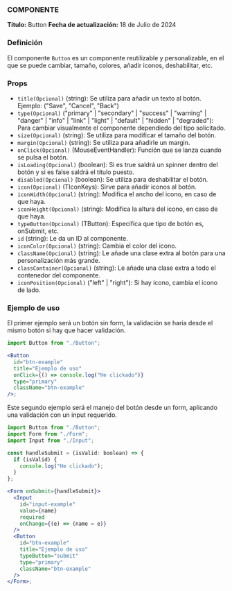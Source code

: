 ### COMPONENTE

**Título:** Button
**Fecha de actualización:** 18 de Julio de 2024

### Definición

El componente `Button` es un componente reutilizable y personalizable, en el que se puede cambiar, tamaño, colores, añadir iconos, deshabilitar, etc.

### Props

- `title(Opcional)` (string): Se utiliza para añadir un texto al botón. Ejemplo: ("Save", "Cancel", "Back")
- `type(Opcional)` ("primary" | "secondary" | "success" | "warning" | "danger" | "info" | "link" | "light" | "default" | "hidden" | "degraded"): Para cambiar visualmente el componente dependiedo del tipo solicitado.
- `size(Opcional)` (string): Se utiliza para modificar el tamaño del botón.
- `margin(Opcional)` (string): Se utiliza para añadirle un margin.
- `onClick(Opcional)` (MouseEventHandler<HTMLButtonElement>): Función que se lanza cuando se pulsa el botón.
- `isLoading(Opcional)` (boolean): Si es true saldrá un spinner dentro del botón y si es false saldrá el título puesto.
- `disabled(Opcional)` (boolean): Se utiliza para deshabilitar el botón.
- `icon(Opcional)` (TIconKeys): Sirve para añadir iconos al botón.
- `iconWidth(Opcional)` (string): Modifica el ancho del icono, en caso de que haya.
- `iconHeight(Opcional)` (string): Modifica la altura del icono, en caso de que haya.
- `typeButton(Opcional)` (TButton): Especifica que tipo de botón es, onSubmit, etc.
- `id` (string): Le da un ID al componente.
- `iconColor(Opcional)` (string): Cambia el color del icono.
- `className(Opcional)` (string): Le añade una clase extra al botón para una personalización más grande.
- `classContainer(Opcional)` (string): Le añade una clase extra a todo el contenedor del componente.
- `iconPosition(Opcional)` ("left" | "right"): Si hay icono, cambia el icono de lado.

### Ejemplo de uso

El primer ejemplo será un botón sin form, la validación se haría desde el mismo botón si hay que hacer validación.

```jsx
import Button from "./Button";

<Button
  id="btn-example"
  title="Ejemplo de uso"
  onClick={() => console.log("He clickado")}
  type="primary"
  className="btn-example"
/>;
```

Este segundo ejemplo será el manejo del botón desde un form, aplicando una validación con un input requerido.

```jsx
import Button from "./Button";
import Form from "./Form";
import Input from "./Input";

const handleSubmit = (isValid: boolean) => {
  if (isValid) {
    console.log("He clickado");
  }
};

<Form onSubmit={handleSubmit}>
  <Input
    id="input-example"
    value={name}
    required
    onChange={(e) => (name = e)}
  />
  <Button
    id="btn-example"
    title="Ejemplo de uso"
    typeButton="submit"
    type="primary"
    className="btn-example"
  />
</Form>;
```

